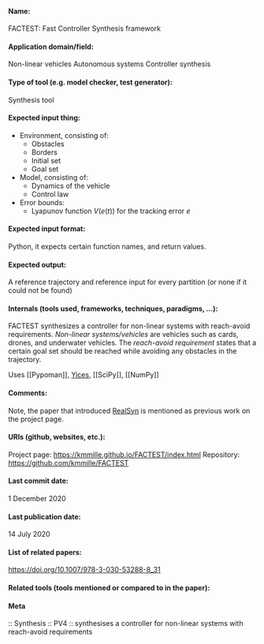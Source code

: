 #### Name:
FACTEST: Fast Controller Synthesis framework

#### Application domain/field:
Non-linear vehicles
Autonomous systems
Controller synthesis

#### Type of tool (e.g. model checker, test generator):
Synthesis tool

#### Expected input thing:
- Environment, consisting of:
	- Obstacles
	- Borders
	- Initial set
	- Goal set
- Model, consisting of:
	- Dynamics of the vehicle
	- Control law
- Error bounds:
	- Lyapunov function $V(e(t))$ for the tracking error $e$

#### Expected input format:
Python, it expects certain function names, and return values.

#### Expected output:
A reference trajectory and reference input for every partition (or none if it could not be found)

#### Internals (tools used, frameworks, techniques, paradigms, ...):
FACTEST synthesizes a controller for non-linear systems with reach-avoid requirements. 
*Non-linear systems/vehicles* are vehicles such as cards, drones, and underwater vehicles.
The *reach-avoid requirement* states that a certain goal set should be reached while avoiding any obstacles in the trajectory.

Uses [[Pypoman]], [Yices](../Solvers/SMT/Yices.md), [[SciPy]], [[NumPy]]

#### Comments:
Note, the paper that introduced [RealSyn](RealSyn.md) is mentioned as previous work on the project page.

#### URIs (github, websites, etc.):
Project page: https://kmmille.github.io/FACTEST/index.html
Repository: https://github.com/kmmille/FACTEST

#### Last commit date:
1 December 2020

#### Last publication date:
14 July 2020

#### List of related papers:
https://doi.org/10.1007/978-3-030-53288-8_31

#### Related tools (tools mentioned or compared to in the paper):

#### Meta
:: Synthesis
:: PV4 :: synthesises a controller for non-linear systems with reach-avoid requirements
